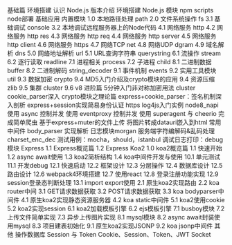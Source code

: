 基础篇
环境搭建
认识 Node.js
版本介绍
环境搭建
Node.js 模块
npm scripts
node部署
基础应用
内置模块
1.0 本地路径处理 path
2.0 文件系统操作 fs
3.1 基础调试 console
3.2 本地调试远程服务器上的Node代码
4.1 网络服务 http
4.2 网络服务 http res
4.3 网络服务 http req
4.4 网络服务 http server
4.5 网络服务 http client
4.6 网络服务 https
4.7 网络TCP net
4.8 网络UDP dgram
4.9 域名解析 dns
5.0 网络地址解析 url
5.1 URL查询字符串 querystring
6.1 流操作 stream
6.2 逐行读取 readline
7.1 进程相关 process
7.2 子进程 child
8.1 二进制数据 buffer
8.2 二进制解码 string_decoder
9.1 事件机制 events
9.2 实用工具模块 util
9.3 数据加密 crypto
9.4 MD5入门介绍及crypto模块的应用
9.4 资源压缩 zlib
9.5 集群 cluster
9.6 v8
进阶篇
5分钟入门非对称加密用法
cluster
cookie_parser深入
crypto模块之理论篇
express+cookie_parser：签名机制深入剖析
express+session实现简易身份认证
https
log4js入门实例
node8_napi
使用 async 控制并发
使用 eventproxy 控制并发
使用 superagent 与 cheerio 完成简单爬虫
基于express+muter的文件上传
将图片转成datauri嵌入到html
常用中间件 body_parser 实现解析
日志模块morgan
服务端字符编解码&乱码处理 charset_enc_dec
测试用例：mocha，should，istanbul
调试日志打印：debug模块
Express
1.1 Express概览篇
1.2 Express
Koa2
1.0 koa2概览篇
1.1 快速开始
1.2 async await使用
1.3 koa2简析结构
1.4 koa中间件开发与使用
10.1 单元测试
11.1 开发debug
12.1 快速启动
12.2 框架设计
12.3 分层操作
12.4 数据库设计
12.5 路由设计
12.6 webpack4环境搭建
12.7 使用react
12.8 登录注册功能实现
12.9 session登录态判断处理
13.1 import export使用
2.1 原生koa2实现路由
2.2 koa router中间
3.1 GET请求数据获取
3.2 POST请求数据获取
3.3 koa bodyparser中间件
4.1 原生koa2实现静态资源服务器
4.2 koa static中间件
5.1 koa2使用cookie
5.2 koa2实现session
6.1 koa2加载模板引擎
6.2 ejs模板引擎
7.1 busboy模块
7.2 上传文件简单实现
7.3 异步上传图片实现
8.1 mysql模块
8.2 async await封装使用mysql
8.3 项目建表初始化
9.1 原生koa2实现JSONP
9.2 koa jsonp中间件
其他
操作数据库
Session 与 Token
Cookie、Session、Token、JWT
Socket

